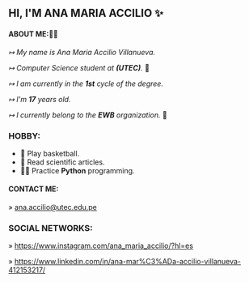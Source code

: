 



##                                                              HI, I'M ANA MARIA ACCILIO ✨

#### ABOUT ME:👋🏻


                                      
*↦ My name is Ana Maria Accilio Villanueva.*

*↦ Computer Science student at **(UTEC)**.* 📓

*↦ I am currently in the **1st** cycle of the degree.*

*↦ I'm **17** years old.*

*↦ I currently belong to the **EWB** organization.* 🌱

### HOBBY:

- 🏀 Play basketball.
- 📑 Read scientific articles.
- 👩‍💻 Practice **Python** programming.

#### CONTACT ME:

» ana.accilio@utec.edu.pe

### SOCIAL NETWORKS: 

» https://www.instagram.com/ana_maria_accilio/?hl=es

» https://www.linkedin.com/in/ana-mar%C3%ADa-accilio-villanueva-412153217/




